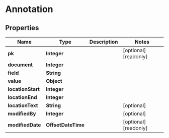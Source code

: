 

# Annotation


## Properties

Name | Type | Description | Notes
------------ | ------------- | ------------- | -------------
**pk** | **Integer** |  |  [optional] [readonly]
**document** | **Integer** |  | 
**field** | **String** |  | 
**value** | **Object** |  | 
**locationStart** | **Integer** |  | 
**locationEnd** | **Integer** |  | 
**locationText** | **String** |  |  [optional]
**modifiedBy** | **Integer** |  |  [optional]
**modifiedDate** | **OffsetDateTime** |  |  [optional] [readonly]



